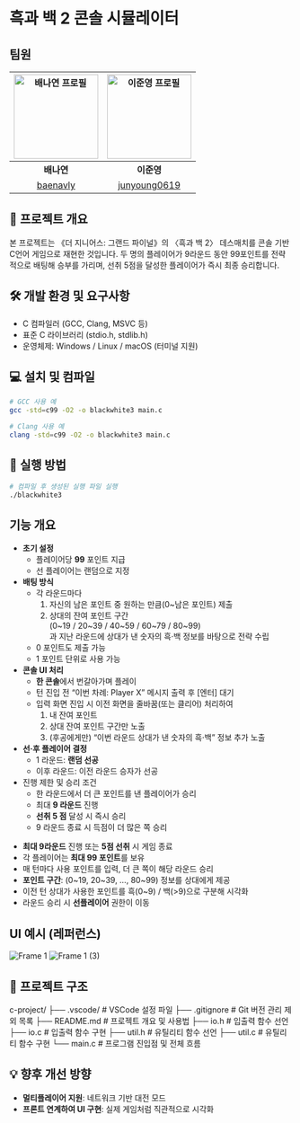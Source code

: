 # 흑과 백 2 콘솔 시뮬레이터
## 팀원 

| <img alt="배나연 프로필" src="https://github.com/baenavly.png" width="150px"> | <img alt="이준영 프로필" src="https://github.com/junyoung0619.png" width="150px"> |
| :----------------------------------------------------------------------------------: | :-------------------------------------------------------------------------: |
| **배나연**                                                                          | **이준영**                                                                  |
|             [baenavly](https://github.com/baenavly)                   | [junyoung0619](https://github.com/junyoung0619)                                          |

## 📄 프로젝트 개요

본 프로젝트는 《더 지니어스: 그랜드 파이널》의 〈흑과 백 2〉 데스매치를 콘솔 기반 C언어 게임으로 재현한 것입니다.
두 명의 플레이어가 9라운드 동안 99포인트를 전략적으로 배팅해 승부를 가리며, 선취 5점을 달성한 플레이어가 즉시 최종 승리합니다.

## 🛠️ 개발 환경 및 요구사항

* C 컴파일러 (GCC, Clang, MSVC 등)
* 표준 C 라이브러리 (stdio.h, stdlib.h)
* 운영체제: Windows / Linux / macOS (터미널 지원)

## 💻 설치 및 컴파일

```bash
# GCC 사용 예
gcc -std=c99 -O2 -o blackwhite3 main.c

# Clang 사용 예
clang -std=c99 -O2 -o blackwhite3 main.c
```

## 🚀 실행 방법

```bash
# 컴파일 후 생성된 실행 파일 실행
./blackwhite3
```
## 기능 개요
- **초기 설정**
  - 플레이어당 **99** 포인트 지급
  - 선 플레이어는 랜덤으로 지정
- **배팅 방식**
  - 각 라운드마다
    1. 자신의 남은 포인트 중 원하는 만큼(0~남은 포인트) 제출
    2. 상대의 잔여 포인트 구간 <br>
    (0\~19 / 20\~39 / 40\~59 / 60\~79 / 80\~99) <br>과 지난 라운드에 상대가 낸 숫자의 흑·백 정보를 바탕으로 전략 수립
  - 0 포인트도 제출 가능
  - 1 포인트 단위로 사용 가능
- **콘솔 UI 처리**
  - **한 콘솔**에서 번갈아가며 플레이
  - 턴 진입 전 “이번 차례: Player X” 메시지 출력 후 [엔터] 대기
  - 입력 화면 진입 시 이전 화면을 줄바꿈(또는 클리어) 처리하여
    1. 내 잔여 포인트
    2. 상대 잔여 포인트 구간만 노출
    3. (후공에게만) “이번 라운드 상대가 낸 숫자의 흑·백” 정보 추가 노출
- **선·후 플레이어 결정**
  - 1 라운드: **랜덤 선공**
  - 이후 라운드: 이전 라운드 승자가 선공
- 진행 제한 및 승리 조건
  - 한 라운드에서 더 큰 포인트를 낸 플레이어가 승리
  - 최대 **9 라운드** 진행
  - **선취 5 점** 달성 시 즉시 승리
  - 9 라운드 종료 시 득점이 더 많은 쪽 승리
* **최대 9라운드** 진행 또는 **5점 선취** 시 게임 종료
* 각 플레이어는 **최대 99 포인트**를 보유
* 매 턴마다 사용 포인트를 입력, 더 큰 쪽이 해당 라운드 승리
* **포인트 구간**: (0\~19, 20\~39, …, 80\~99) 정보를 상대에게 제공
* 이전 턴 상대가 사용한 포인트를 흑(0\~9) / 백(>9)으로 구분해 시각화
* 라운드 승리 시 **선플레이어** 권한이 이동

## UI 예시 (레퍼런스)

![Frame 1](https://github.com/user-attachments/assets/89fba190-f298-4fb8-9ba1-9b997b476f43)
![Frame 1 (3)](https://github.com/user-attachments/assets/865e724b-4cfe-40cc-b0f2-e1a3505014e9)




## 📂 프로젝트 구조

c-project/
├── .vscode/        # VSCode 설정 파일
├── .gitignore      # Git 버전 관리 제외 목록
├── README.md       # 프로젝트 개요 및 사용법
├── io.h            # 입출력 함수 선언
├── io.c            # 입출력 함수 구현
├── util.h          # 유틸리티 함수 선언
├── util.c          # 유틸리티 함수 구현
└── main.c          # 프로그램 진입점 및 전체 흐름

## 💡 향후 개선 방향

* **멀티플레이어 지원**: 네트워크 기반 대전 모드
* **프론트 연계하여 UI 구현**: 실제 게임처럼 직관적으로 시각화


